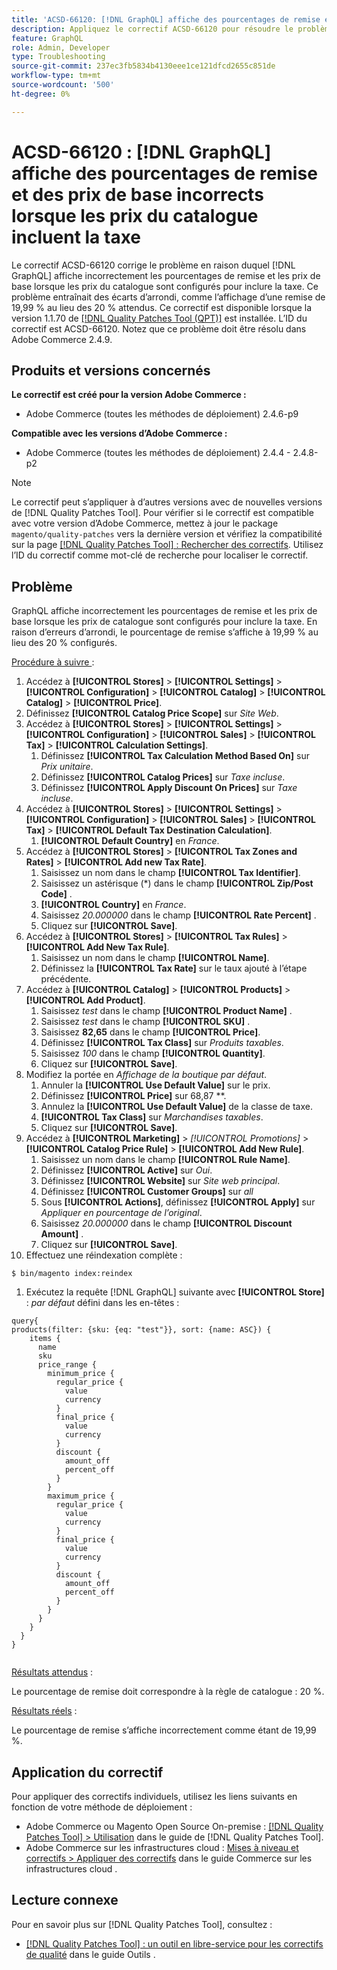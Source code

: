 ```yaml
---
title: 'ACSD-66120: [!DNL GraphQL] affiche des pourcentages de remise et des prix de base incorrects lorsque les prix du catalogue incluent la taxe'
description: Appliquez le correctif ACSD-66120 pour résoudre le problème d’Adobe Commerce où affiche incorrectement les pourcentages  [!DNL GraphQL]  remise et les prix de base lorsque les prix du catalogue sont configurés pour inclure la taxe. Ce problème entraînait des écarts d’arrondi, comme l’affichage d’une remise de 19,99 % au lieu des 20 % attendus.
feature: GraphQL
role: Admin, Developer
type: Troubleshooting
source-git-commit: 237ec3fb5834b4130eee1ce121dfcd2655c851de
workflow-type: tm+mt
source-wordcount: '500'
ht-degree: 0%

---
```



# ACSD-66120 : [!DNL GraphQL] affiche des pourcentages de remise et des prix de base incorrects lorsque les prix du catalogue incluent la taxe

Le correctif ACSD-66120 corrige le problème en raison duquel [!DNL GraphQL] affiche incorrectement les pourcentages de remise et les prix de base lorsque les prix du catalogue sont configurés pour inclure la taxe. Ce problème entraînait des écarts d’arrondi, comme l’affichage d’une remise de 19,99 % au lieu des 20 % attendus. Ce correctif est disponible lorsque la version 1.1.70 de [[!DNL Quality Patches Tool (QPT)]](/help/tools/quality-patches-tool/quality-patches-tool-to-self-serve-quality-patches.md) est installée. L’ID du correctif est ACSD-66120. Notez que ce problème doit être résolu dans Adobe Commerce 2.4.9.

## Produits et versions concernés

**Le correctif est créé pour la version Adobe Commerce :**

* Adobe Commerce (toutes les méthodes de déploiement) 2.4.6-p9

**Compatible avec les versions d’Adobe Commerce :**

* Adobe Commerce (toutes les méthodes de déploiement) 2.4.4 - 2.4.8-p2

>[!NOTE]
>
>Le correctif peut s’appliquer à d’autres versions avec de nouvelles versions de [!DNL Quality Patches Tool]. Pour vérifier si le correctif est compatible avec votre version d’Adobe Commerce, mettez à jour le package `magento/quality-patches` vers la dernière version et vérifiez la compatibilité sur la page [[!DNL Quality Patches Tool] : Rechercher des correctifs](https://experienceleague.adobe.com/tools/commerce-quality-patches/index.html). Utilisez l’ID du correctif comme mot-clé de recherche pour localiser le correctif.

## Problème

GraphQL affiche incorrectement les pourcentages de remise et les prix de base lorsque les prix de catalogue sont configurés pour inclure la taxe. En raison d’erreurs d’arrondi, le pourcentage de remise s’affiche à 19,99 % au lieu des 20 % configurés.

<u>Procédure à suivre </u> :

1. Accédez à **[!UICONTROL Stores]** > **[!UICONTROL Settings]** > **[!UICONTROL Configuration]** > **[!UICONTROL Catalog]** > **[!UICONTROL Catalog]** > **[!UICONTROL Price]**.
1. Définissez **[!UICONTROL Catalog Price Scope]** sur *Site Web*.
1. Accédez à **[!UICONTROL Stores]** > **[!UICONTROL Settings]** > **[!UICONTROL Configuration]** > **[!UICONTROL Sales]** > **[!UICONTROL Tax]** > **[!UICONTROL Calculation Settings]**.
   1. Définissez **[!UICONTROL Tax Calculation Method Based On]** sur *Prix unitaire*.
   1. Définissez **[!UICONTROL Catalog Prices]** sur *Taxe incluse*.
   1. Définissez **[!UICONTROL Apply Discount On Prices]** sur *Taxe incluse*.
1. Accédez à **[!UICONTROL Stores]** > **[!UICONTROL Settings]** > **[!UICONTROL Configuration]** > **[!UICONTROL Sales]** > **[!UICONTROL Tax]** > **[!UICONTROL Default Tax Destination Calculation]**.
   1. **[!UICONTROL Default Country]** en *France*.
1. Accédez à **[!UICONTROL Stores]** > **[!UICONTROL Tax Zones and Rates]** > **[!UICONTROL Add new Tax Rate]**.
   1. Saisissez un nom dans le champ **[!UICONTROL Tax Identifier]**.
   1. Saisissez un astérisque (*) dans le champ **[!UICONTROL Zip/Post Code]** .
   1. **[!UICONTROL Country]** en *France*.
   1. Saisissez *20.000000* dans le champ **[!UICONTROL Rate Percent]** .
   1. Cliquez sur **[!UICONTROL Save]**.
1. Accédez à **[!UICONTROL Stores]** > **[!UICONTROL Tax Rules]** > **[!UICONTROL Add New Tax Rule]**.
   1. Saisissez un nom dans le champ **[!UICONTROL Name]**.
   1. Définissez la **[!UICONTROL Tax Rate]** sur le taux ajouté à l’étape précédente.
1. Accédez à **[!UICONTROL Catalog]** > **[!UICONTROL Products]** > **[!UICONTROL Add Product]**.
   1. Saisissez *test* dans le champ **[!UICONTROL Product Name]** .
   1. Saisissez *test* dans le champ **[!UICONTROL SKU]** .
   1. Saisissez **82,65** dans le champ **[!UICONTROL Price]**.
   1. Définissez **[!UICONTROL Tax Class]** sur *Produits taxables*.
   1. Saisissez *100* dans le champ **[!UICONTROL Quantity]**.
   1. Cliquez sur **[!UICONTROL Save]**.
1. Modifiez la portée en *Affichage de la boutique par défaut*.
   1. Annuler la **[!UICONTROL Use Default Value]** sur le prix.
   1. Définissez **[!UICONTROL Price]** sur 68,87 **.
   1. Annulez la **[!UICONTROL Use Default Value]** de la classe de taxe.
   1. **[!UICONTROL Tax Class]** sur *Marchandises taxables*. 
   1. Cliquez sur **[!UICONTROL Save]**.
1. Accédez à **[!UICONTROL Marketing]** > *[!UICONTROL Promotions]* > **[!UICONTROL Catalog Price Rule]** > **[!UICONTROL Add New Rule]**.
   1. Saisissez un nom dans le champ **[!UICONTROL Rule Name]**.
   1. Définissez **[!UICONTROL Active]** sur *Oui*.
   1. Définissez **[!UICONTROL Website]** sur *Site web principal*.
   1. Définissez **[!UICONTROL Customer Groups]** sur *all*
   1. Sous **[!UICONTROL Actions]**, définissez **[!UICONTROL Apply]** sur *Appliquer en pourcentage de l’original*.
   1. Saisissez *20.000000* dans le champ **[!UICONTROL Discount Amount]** .
   1. Cliquez sur **[!UICONTROL Save]**.
1. Effectuez une réindexation complète :

```
$ bin/magento index:reindex
```

1. Exécutez la requête [!DNL GraphQL] suivante avec **[!UICONTROL Store]** : *par défaut* défini dans les en-têtes :

```
query{
products(filter: {sku: {eq: "test"}}, sort: {name: ASC}) {
    items {
      name
      sku
      price_range {
        minimum_price {
          regular_price {
            value
            currency
          }
          final_price {
            value
            currency
          }
          discount {
            amount_off
            percent_off
          }
        }
        maximum_price {
          regular_price {
            value
            currency
          }
          final_price {
            value
            currency
          }
          discount {
            amount_off
            percent_off
          }
        }
      }
    }
  }
}
  
```

<u>Résultats attendus</u> :

Le pourcentage de remise doit correspondre à la règle de catalogue : 20 %.

<u>Résultats réels</u> :

Le pourcentage de remise s’affiche incorrectement comme étant de 19,99 %.

## Application du correctif

Pour appliquer des correctifs individuels, utilisez les liens suivants en fonction de votre méthode de déploiement :

* Adobe Commerce ou Magento Open Source On-premise : [[!DNL Quality Patches Tool] > Utilisation](/help/tools/quality-patches-tool/usage.md) dans le guide de [!DNL Quality Patches Tool].
* Adobe Commerce sur les infrastructures cloud : [Mises à niveau et correctifs > Appliquer des correctifs](https://experienceleague.adobe.com/docs/commerce-cloud-service/user-guide/develop/upgrade/apply-patches.html) dans le guide Commerce sur les infrastructures cloud .

## Lecture connexe

Pour en savoir plus sur [!DNL Quality Patches Tool], consultez :

* [[!DNL Quality Patches Tool] : un outil en libre-service pour les correctifs de qualité](/help/tools/quality-patches-tool/quality-patches-tool-to-self-serve-quality-patches.md) dans le guide Outils .
